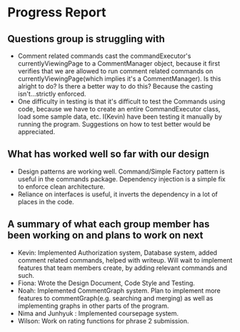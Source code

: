 # Progress Report

## Questions group is struggling with

- Comment related commands cast the commandExecutor's currentlyViewingPage to a CommentManager object, because it first
  verifies that we are allowed to run comment related commands on currentlyViewingPage(which implies it's a
  CommentManager). Is this alright to do? Is there a better way to do this? Because the casting isn't...strictly
  enforced.
- One difficulty in testing is that it's difficult to test the Commands using code, because we have to create an entire
  CommandExecutor class, load some sample data, etc. I(Kevin) have been testing it manually by running the program.
  Suggestions on how to test better would be appreciated.

## What has worked well so far with our design

- Design patterns are working well. Command/Simple Factory pattern is useful in the commands package. Dependency
  injection is a simple fix to enforce clean architecture.
- Reliance on interfaces is useful, it inverts the dependency in a lot of places in the code.

## A summary of what each group member has been working on and plans to work on next

- Kevin: Implemented Authorization system, Database system, added comment related commands, helped with writeup. Will
  wait to implement features that team members create, by adding relevant commands and such.
- Fiona: Wrote the Design Document, Code Style and Testing.
- Noah: Implemented CommentGraph system. Plan to implement more features to commentGraph(e.g. searching and merging) as well as implementing graphs in other parts of the program.
- Nima and Junhyuk : Implemented coursepage system.
- Wilson: Work on rating functions for phrase 2 submission.
